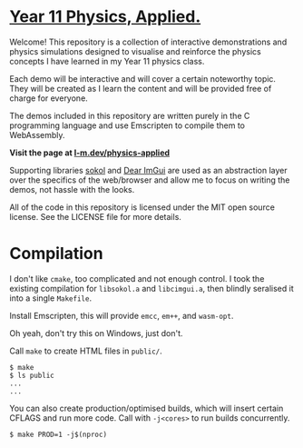 # [Year 11 Physics, Applied.](https://l-m.dev/physics-applied)

Welcome! This repository is a collection of interactive demonstrations and physics simulations designed to visualise and reinforce the physics concepts I have learned in my Year 11 physics class.

Each demo will be interactive and will cover a certain noteworthy topic. They will be created as I learn the content and will be provided free of charge for everyone.

The demos included in this repository are written purely in the C programming language and use Emscripten to compile them to WebAssembly.

**Visit the page at [l-m.dev/physics-applied](https://l-m.dev/physics-applied)**

Supporting libraries [sokol](https://github.com/floooh/sokol) and [Dear ImGui](https://github.com/ocornut/imgui) are used as an abstraction layer over the specifics of the web/browser and allow me to focus on writing the demos, not hassle with the looks.

All of the code in this repository is licensed under the MIT open source license. See the LICENSE file for more details.

<!-- To use the demos, simply visit my website and navigate to the Year 11 Physics Applied section. From there, you can select any demo you would like to run and begin interacting with it. -->

# Compilation

I don't like `cmake`, too complicated and not enough control. I took the existing compilation for `libsokol.a` and `libcimgui.a`, then blindly seralised it into a single `Makefile`.

Install Emscripten, this will provide `emcc`, `em++`, and `wasm-opt`.

Oh yeah, don't try this on Windows, just don't.

Call `make` to create HTML files in `public/`.

```
$ make
$ ls public
...
...
```

You can also create production/optimised builds, which will insert certain CFLAGS and run more code. Call with `-j<cores>` to run builds concurrently.

```
$ make PROD=1 -j$(nproc)
```
